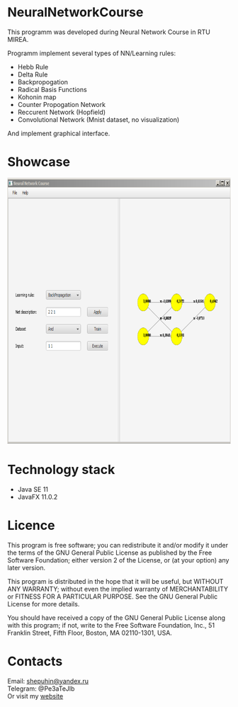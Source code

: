 # NeuralNetworkCourse

This programm was developed during Neural Network Course in RTU MIREA.

Programm implement several types of NN/Learning rules:
- Hebb Rule
- Delta Rule
- Backpropogation
- Radical Basis Functions
- Kohonin map
- Counter Propogation Network
- Reccurent Network (Hopfield)
- Convolutional Network (Mnist dataset, no visualization)

And implement graphical interface.

# Showcase
<img src="https://github.com/Pe3aTeJlb/Pe3aTeJlb/blob/main/ReadmeResources/NNC/main.PNG" width="800" height="600" />

# Technology stack
- Java SE 11
- JavaFX 11.0.2

# Licence
This program is free software; you can redistribute it and/or modify it under the terms of the GNU General Public License as published by the Free Software Foundation; either version 2 of the License, or (at your option) any later version.

This program is distributed in the hope that it will be useful, but WITHOUT ANY WARRANTY; without even the implied warranty of MERCHANTABILITY or FITNESS FOR A PARTICULAR PURPOSE. See the GNU General Public License for more details.

You should have received a copy of the GNU General Public License along with this program; if not, write to the Free Software Foundation, Inc., 51 Franklin Street, Fifth Floor, Boston, MA 02110-1301, USA.

# Contacts
Email: shepuhin@yandex.ru  
Telegram: @Pe3aTeJlb  
Or visit my [website](https://sites.google.com/view/pplosstudio/%D0%B3%D0%BB%D0%B0%D0%B2%D0%BD%D0%B0%D1%8F)
